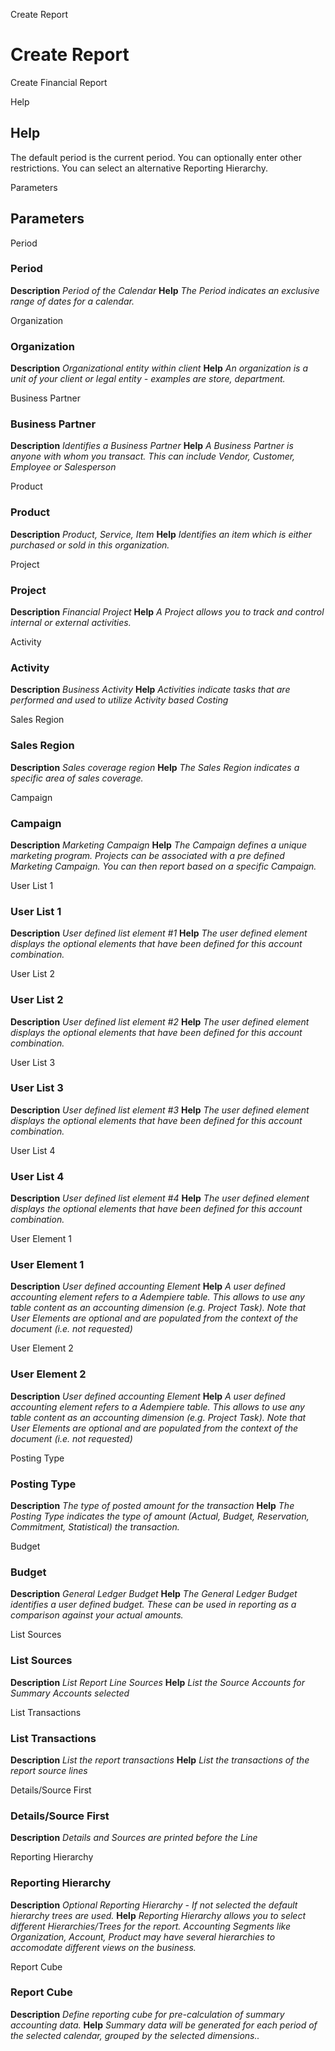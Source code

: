 
Create Report
# Create Report


Create Financial Report

Help
## Help

The default period is the current period. You can optionally enter other restrictions.  You can select an alternative Reporting Hierarchy.

Parameters
## Parameters


Period
### Period

**Description**
 *Period of the Calendar*
**Help**
 *The Period indicates an exclusive range of dates for a calendar.*

Organization
### Organization

**Description**
 *Organizational entity within client*
**Help**
 *An organization is a unit of your client or legal entity - examples are store, department.*

Business Partner
### Business Partner

**Description**
 *Identifies a Business Partner*
**Help**
 *A Business Partner is anyone with whom you transact.  This can include Vendor, Customer, Employee or Salesperson*

Product
### Product

**Description**
 *Product, Service, Item*
**Help**
 *Identifies an item which is either purchased or sold in this organization.*

Project
### Project

**Description**
 *Financial Project*
**Help**
 *A Project allows you to track and control internal or external activities.*

Activity
### Activity

**Description**
 *Business Activity*
**Help**
 *Activities indicate tasks that are performed and used to utilize Activity based Costing*

Sales Region
### Sales Region

**Description**
 *Sales coverage region*
**Help**
 *The Sales Region indicates a specific area of sales coverage.*

Campaign
### Campaign

**Description**
 *Marketing Campaign*
**Help**
 *The Campaign defines a unique marketing program.  Projects can be associated with a pre defined Marketing Campaign.  You can then report based on a specific Campaign.*

User List 1
### User List 1

**Description**
 *User defined list element #1*
**Help**
 *The user defined element displays the optional elements that have been defined for this account combination.*

User List 2
### User List 2

**Description**
 *User defined list element #2*
**Help**
 *The user defined element displays the optional elements that have been defined for this account combination.*

User List 3
### User List 3

**Description**
 *User defined list element #3*
**Help**
 *The user defined element displays the optional elements that have been defined for this account combination.*

User List 4
### User List 4

**Description**
 *User defined list element #4*
**Help**
 *The user defined element displays the optional elements that have been defined for this account combination.*

User Element 1
### User Element 1

**Description**
 *User defined accounting Element*
**Help**
 *A user defined accounting element refers to a Adempiere table. This allows to use any table content as an accounting dimension (e.g. Project Task).  Note that User Elements are optional and are populated from the context of the document (i.e. not requested)*

User Element 2
### User Element 2

**Description**
 *User defined accounting Element*
**Help**
 *A user defined accounting element refers to a Adempiere table. This allows to use any table content as an accounting dimension (e.g. Project Task).  Note that User Elements are optional and are populated from the context of the document (i.e. not requested)*

Posting Type
### Posting Type

**Description**
 *The type of posted amount for the transaction*
**Help**
 *The Posting Type indicates the type of amount (Actual, Budget, Reservation, Commitment, Statistical) the transaction.*

Budget
### Budget

**Description**
 *General Ledger Budget*
**Help**
 *The General Ledger Budget identifies a user defined budget.  These can be used in reporting as a comparison against your actual amounts.*

List Sources
### List Sources

**Description**
 *List Report Line Sources*
**Help**
 *List the Source Accounts for Summary Accounts selected*

List Transactions
### List Transactions

**Description**
 *List the report transactions*
**Help**
 *List the transactions of the report source lines*

Details/Source First
### Details/Source First

**Description**
 *Details and Sources are printed before the Line*

Reporting Hierarchy
### Reporting Hierarchy

**Description**
 *Optional Reporting Hierarchy - If not selected the default hierarchy trees are used.*
**Help**
 *Reporting Hierarchy allows you to select different Hierarchies/Trees for the report.
Accounting Segments like Organization, Account, Product may have several hierarchies to accomodate different views on the business.*

Report Cube
### Report Cube

**Description**
 *Define reporting cube for pre-calculation of summary accounting data.*
**Help**
 *Summary data will be generated for each period of the selected calendar, grouped by the selected dimensions..*
